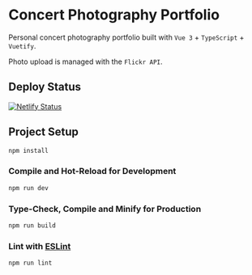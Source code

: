 # Concert Photography Portfolio

Personal concert photography portfolio built with `Vue 3` + `TypeScript` + `Vuetify`. 

Photo upload is managed with the `Flickr API`.

## Deploy Status
[![Netlify Status](https://api.netlify.com/api/v1/badges/11ac34e3-945b-4923-b3b1-fbe65228260a/deploy-status)](https://app.netlify.com/sites/amaliacicalaphotos/deploys)

## Project Setup

```sh
npm install
```

### Compile and Hot-Reload for Development

```sh
npm run dev
```

### Type-Check, Compile and Minify for Production

```sh
npm run build
```

### Lint with [ESLint](https://eslint.org/)

```sh
npm run lint
```
